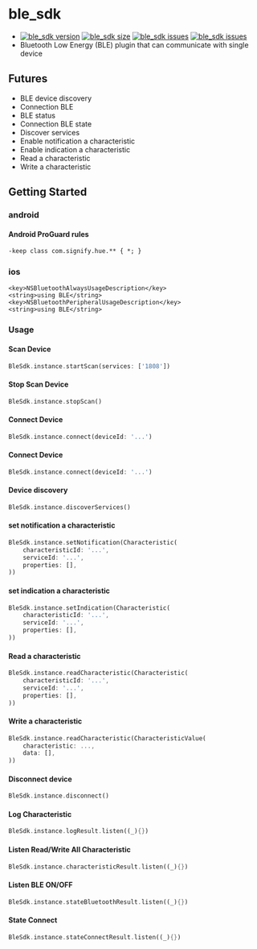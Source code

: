 # ble_sdk

* [![ble_sdk version](https://img.shields.io/pub/v/ble_sdk?label=ble_sdk)](https://pub.dev/packages/ble_sdk)
[![ble_sdk size](https://img.shields.io/github/repo-size/ho-doan/ble_sdk)](https://github.com/ho-doan/ble_sdk)
[![ble_sdk issues](https://img.shields.io/github/issues/ho-doan/ble_sdk)](https://github.com/ho-doan/ble_sdk)
[![ble_sdk issues](https://img.shields.io/pub/likes/ble_sdk)](https://github.com/ho-doan/ble_sdk)
* Bluetooth Low Energy (BLE) plugin that can communicate with single device

## Futures

- BLE device discovery
- Connection BLE
- BLE status
- Connection BLE state
- Discover services
- Enable notification a characteristic
- Enable indication a characteristic
- Read a characteristic
- Write a characteristic

## Getting Started

### android

#### Android ProGuard rules

```txt
-keep class com.signify.hue.** { *; }
```

### ios

```plist
<key>NSBluetoothAlwaysUsageDescription</key>
<string>using BLE</string>
<key>NSBluetoothPeripheralUsageDescription</key>
<string>using BLE</string>
```

### Usage

#### Scan Device

```dart
BleSdk.instance.startScan(services: ['1808'])
```

#### Stop Scan Device

```dart
BleSdk.instance.stopScan()
```

#### Connect Device

```dart
BleSdk.instance.connect(deviceId: '...')
```

#### Connect Device

```dart
BleSdk.instance.connect(deviceId: '...')
```

#### Device discovery

```dart
BleSdk.instance.discoverServices()
```
#### set notification a characteristic

```dart
BleSdk.instance.setNotification(Characteristic(
    characteristicId: '...',
    serviceId: '...',
    properties: [],
))
```
#### set indication a characteristic

```dart
BleSdk.instance.setIndication(Characteristic(
    characteristicId: '...',
    serviceId: '...',
    properties: [],
))
```
#### Read a characteristic

```dart
BleSdk.instance.readCharacteristic(Characteristic(
    characteristicId: '...',
    serviceId: '...',
    properties: [],
))
```
#### Write a characteristic

```dart
BleSdk.instance.readCharacteristic(CharacteristicValue(
    characteristic: ...,
    data: [],
))
```

#### Disconnect device

```dart
BleSdk.instance.disconnect()
```

#### Log Characteristic

```dart
BleSdk.instance.logResult.listen((_){})
```

#### Listen Read/Write All Characteristic

```dart
BleSdk.instance.characteristicResult.listen((_){})
```

#### Listen BLE ON/OFF

```dart
BleSdk.instance.stateBluetoothResult.listen((_){})
```

#### State Connect

```dart
BleSdk.instance.stateConnectResult.listen((_){})
```
